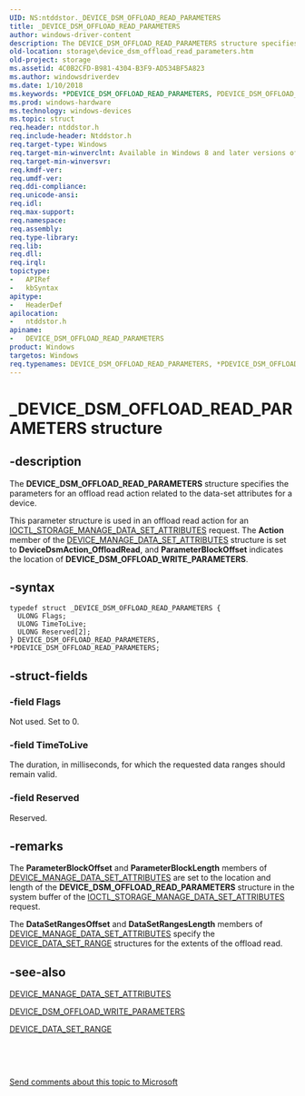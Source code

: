 ```yaml
---
UID: NS:ntddstor._DEVICE_DSM_OFFLOAD_READ_PARAMETERS
title: _DEVICE_DSM_OFFLOAD_READ_PARAMETERS
author: windows-driver-content
description: The DEVICE_DSM_OFFLOAD_READ_PARAMETERS structure specifies the parameters for an offload read action related to the data-set attributes for a device.
old-location: storage\device_dsm_offload_read_parameters.htm
old-project: storage
ms.assetid: 4C0B2CFD-B981-4304-B3F9-AD534BF5A823
ms.author: windowsdriverdev
ms.date: 1/10/2018
ms.keywords: *PDEVICE_DSM_OFFLOAD_READ_PARAMETERS, PDEVICE_DSM_OFFLOAD_READ_PARAMETERS, DEVICE_DSM_OFFLOAD_READ_PARAMETERS structure [Storage Devices], _DEVICE_DSM_OFFLOAD_READ_PARAMETERS, DEVICE_DSM_OFFLOAD_READ_PARAMETERS, storage.device_dsm_offload_read_parameters, ntddstor/DEVICE_DSM_OFFLOAD_READ_PARAMETERS, PDEVICE_DSM_OFFLOAD_READ_PARAMETERS structure pointer [Storage Devices], ntddstor/PDEVICE_DSM_OFFLOAD_READ_PARAMETERS
ms.prod: windows-hardware
ms.technology: windows-devices
ms.topic: struct
req.header: ntddstor.h
req.include-header: Ntddstor.h
req.target-type: Windows
req.target-min-winverclnt: Available in Windows 8 and later versions of Windows.
req.target-min-winversvr: 
req.kmdf-ver: 
req.umdf-ver: 
req.ddi-compliance: 
req.unicode-ansi: 
req.idl: 
req.max-support: 
req.namespace: 
req.assembly: 
req.type-library: 
req.lib: 
req.dll: 
req.irql: 
topictype: 
-	APIRef
-	kbSyntax
apitype: 
-	HeaderDef
apilocation: 
-	ntddstor.h
apiname: 
-	DEVICE_DSM_OFFLOAD_READ_PARAMETERS
product: Windows
targetos: Windows
req.typenames: DEVICE_DSM_OFFLOAD_READ_PARAMETERS, *PDEVICE_DSM_OFFLOAD_READ_PARAMETERS
---
```


# _DEVICE_DSM_OFFLOAD_READ_PARAMETERS structure


## -description


The <b>DEVICE_DSM_OFFLOAD_READ_PARAMETERS</b> structure specifies the parameters for an offload read action related to the data-set attributes for a device. 

This parameter structure is used in an offload read  action for an <a href="..\ntddstor\ni-ntddstor-ioctl_storage_manage_data_set_attributes.md">IOCTL_STORAGE_MANAGE_DATA_SET_ATTRIBUTES</a> request.  The <b>Action</b> member of the <a href="..\ntddstor\ns-ntddstor-_device_manage_data_set_attributes.md">DEVICE_MANAGE_DATA_SET_ATTRIBUTES</a> structure is set to <b>DeviceDsmAction_OffloadRead</b>, and <b>ParameterBlockOffset</b> indicates the location of <b>DEVICE_DSM_OFFLOAD_WRITE_PARAMETERS</b>.


## -syntax


````
typedef struct _DEVICE_DSM_OFFLOAD_READ_PARAMETERS {
  ULONG Flags;
  ULONG TimeToLive;
  ULONG Reserved[2];
} DEVICE_DSM_OFFLOAD_READ_PARAMETERS, *PDEVICE_DSM_OFFLOAD_READ_PARAMETERS;
````


## -struct-fields




### -field Flags

Not used. Set to 0.


### -field TimeToLive

The duration, in milliseconds, for which the requested data ranges should remain valid.


### -field Reserved

Reserved.


## -remarks


The <b>ParameterBlockOffset</b> and <b>ParameterBlockLength</b> members  of <a href="..\ntddstor\ns-ntddstor-_device_manage_data_set_attributes.md">DEVICE_MANAGE_DATA_SET_ATTRIBUTES</a> are set to the location and length of the  <b>DEVICE_DSM_OFFLOAD_READ_PARAMETERS</b> structure in the system buffer of the <a href="..\ntddstor\ni-ntddstor-ioctl_storage_manage_data_set_attributes.md">IOCTL_STORAGE_MANAGE_DATA_SET_ATTRIBUTES</a> request.

The <b>DataSetRangesOffset</b> and <b>DataSetRangesLength</b> members of <a href="..\ntddstor\ns-ntddstor-_device_manage_data_set_attributes.md">DEVICE_MANAGE_DATA_SET_ATTRIBUTES</a> specify the <a href="..\ntddstor\ns-ntddstor-_device_data_set_range.md">DEVICE_DATA_SET_RANGE</a> structures for the extents of the offload read.



## -see-also

<a href="..\ntddstor\ns-ntddstor-_device_manage_data_set_attributes.md">DEVICE_MANAGE_DATA_SET_ATTRIBUTES</a>

<a href="..\ntddstor\ns-ntddstor-_device_dsm_offload_write_parameters.md">DEVICE_DSM_OFFLOAD_WRITE_PARAMETERS</a>

<a href="..\ntddstor\ns-ntddstor-_device_data_set_range.md">DEVICE_DATA_SET_RANGE</a>

 

 

<a href="mailto:wsddocfb@microsoft.com?subject=Documentation%20feedback [storage\storage]:%20DEVICE_DSM_OFFLOAD_READ_PARAMETERS structure%20 RELEASE:%20(1/10/2018)&amp;body=%0A%0APRIVACY STATEMENT%0A%0AWe use your feedback to improve the documentation. We don't use your email address for any other purpose, and we'll remove your email address from our system after the issue that you're reporting is fixed. While we're working to fix this issue, we might send you an email message to ask for more info. Later, we might also send you an email message to let you know that we've addressed your feedback.%0A%0AFor more info about Microsoft's privacy policy, see http://privacy.microsoft.com/en-us/default.aspx." title="Send comments about this topic to Microsoft">Send comments about this topic to Microsoft</a>


